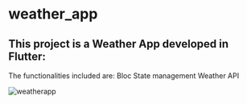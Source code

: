 # weather_app

## This project is a Weather App developed in Flutter:

The functionalities included are: 
Bloc State management
Weather API



![weatherapp](https://github.com/user-attachments/assets/3cbf5a37-bdd0-422f-88eb-381ff07bc480)
